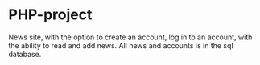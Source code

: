 # PHP-project
News site, with the option to create an account, log in to an account, with the ability to read and add news.
All news and accounts is in the sql database.
